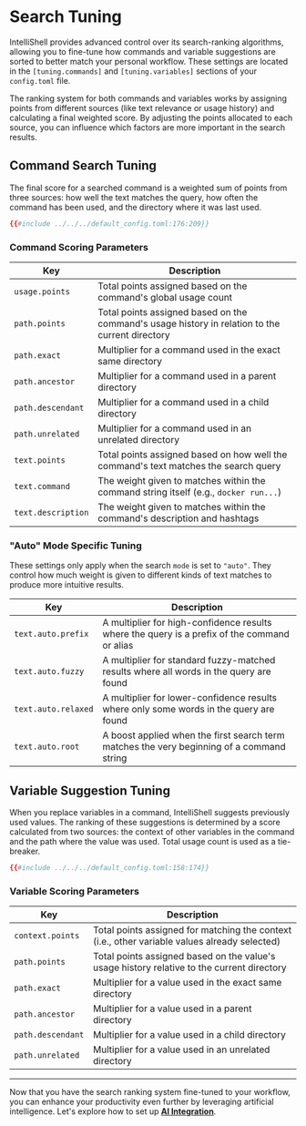 # Search Tuning

IntelliShell provides advanced control over its search-ranking algorithms, allowing you to fine-tune how commands and
variable suggestions are sorted to better match your personal workflow. These settings are located in the
`[tuning.commands]` and `[tuning.variables]` sections of your `config.toml` file.

The ranking system for both commands and variables works by assigning points from different sources (like text
relevance or usage history) and calculating a final weighted score. By adjusting the points allocated to each source,
you can influence which factors are more important in the search results.

## Command Search Tuning

The final score for a searched command is a weighted sum of points from three sources: how well the text matches the
query, how often the command has been used, and the directory where it was last used.

```toml
{{#include ../../../default_config.toml:176:209}}
```

### Command Scoring Parameters

| Key                    | Description                                                                                     |
| ---------------------- | ----------------------------------------------------------------------------------------------- |
| `usage.points`         | Total points assigned based on the command's global usage count                                 |
| `path.points`          | Total points assigned based on the command's usage history in relation to the current directory |
| `path.exact`           | Multiplier for a command used in the exact same directory                                       |
| `path.ancestor`        | Multiplier for a command used in a parent directory                                             |
| `path.descendant`      | Multiplier for a command used in a child directory                                              |
| `path.unrelated`       | Multiplier for a command used in an unrelated directory                                         |
| `text.points`          | Total points assigned based on how well the command's text matches the search query             |
| `text.command`         | The weight given to matches within the command string itself (e.g., `docker run...`)            |
| `text.description`     | The weight given to matches within the command's description and hashtags                       |

### "Auto" Mode Specific Tuning

These settings only apply when the search `mode` is set to `"auto"`. They control how much weight is given to different
kinds of text matches to produce more intuitive results.

| Key                 | Description                                                                                  |
| ------------------- | -------------------------------------------------------------------------------------------- |
| `text.auto.prefix`  | A multiplier for high-confidence results where the query is a prefix of the command or alias |
| `text.auto.fuzzy`   | A multiplier for standard fuzzy-matched results where all words in the query are found       |
| `text.auto.relaxed` | A multiplier for lower-confidence results where only some words in the query are found       |
| `text.auto.root`    | A boost applied when the first search term matches the very beginning of a command string    |

## Variable Suggestion Tuning

When you replace variables in a command, IntelliShell suggests previously used values. The ranking of these suggestions
is determined by a score calculated from two sources: the context of other variables in the command and the path where
the value was used. Total usage count is used as a tie-breaker.

```toml
{{#include ../../../default_config.toml:158:174}}
```

### Variable Scoring Parameters

| Key               | Description                                                                                   |
| ----------------- | --------------------------------------------------------------------------------------------- |
| `context.points`  | Total points assigned for matching the context (i.e., other variable values already selected) |
| `path.points`     | Total points assigned based on the value's usage history relative to the current directory    |
| `path.exact`      | Multiplier for a value used in the exact same directory                                       |
| `path.ancestor`   | Multiplier for a value used in a parent directory                                             |
| `path.descendant` | Multiplier for a value used in a child directory                                              |
| `path.unrelated`  | Multiplier for a value used in an unrelated directory                                         |

---

Now that you have the search ranking system fine-tuned to your workflow, you can enhance your productivity even further
by leveraging artificial intelligence. Let's explore how to set up [**AI Integration**](./ai.md).
